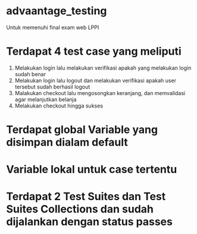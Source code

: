 # advaantage_testing
Untuk memenuhi final exam web LPPI


# Terdapat 4 test case yang meliputi
1. Melakukan login lalu melakukan verifikasi apakah yang melakukan login sudah benar
2. Melakukan login lalu logout dan melakukan verifikasi apakah user tersebut sudah berhasil logout
3. Malakukan checkout lalu mengosongkan keranjang, dan memvalidasi agar melanjutkan belanja
4. Melakukan checkout hingga sukses

# Terdapat global Variable yang disimpan dialam default
# Variable lokal untuk case tertentu
# Terdapat 2 Test Suites dan Test Suites Collections dan sudah dijalankan dengan status passes

